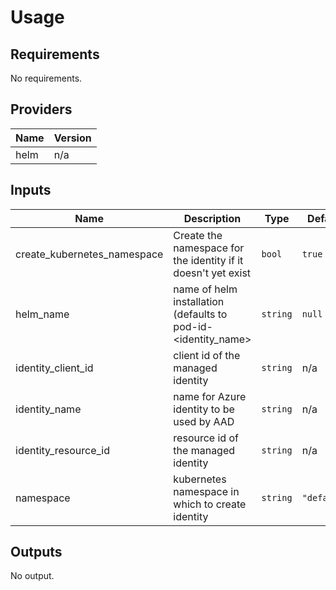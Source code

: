 # Usage
<!--- BEGIN_TF_DOCS --->
## Requirements

No requirements.

## Providers

| Name | Version |
|------|---------|
| helm | n/a |

## Inputs

| Name | Description | Type | Default | Required |
|------|-------------|------|---------|:--------:|
| create\_kubernetes\_namespace | Create the namespace for the identity if it doesn't yet exist | `bool` | `true` | no |
| helm\_name | name of helm installation (defaults to pod-id-<identity\_name> | `string` | `null` | no |
| identity\_client\_id | client id of the managed identity | `string` | n/a | yes |
| identity\_name | name for Azure identity to be used by AAD | `string` | n/a | yes |
| identity\_resource\_id | resource id of the managed identity | `string` | n/a | yes |
| namespace | kubernetes namespace in which to create identity | `string` | `"default"` | no |

## Outputs

No output.

<!--- END_TF_DOCS --->
